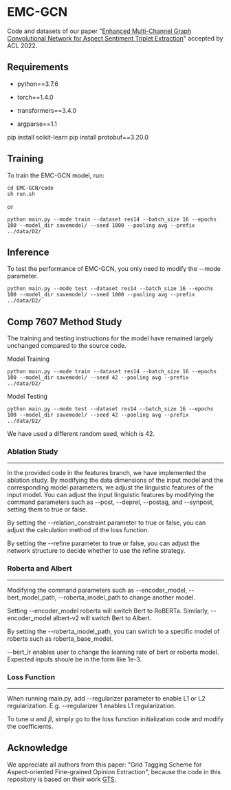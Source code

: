 # EMC-GCN

Code and datasets of our paper "[Enhanced Multi-Channel Graph Convolutional Network for Aspect Sentiment Triplet Extraction](https://aclanthology.org/2022.acl-long.212/)" accepted by ACL 2022.

## Requirements

- python==3.7.6

- torch==1.4.0
- transformers==3.4.0
- argparse==1.1

pip install scikit-learn
pip install protobuf==3.20.0

## Training

To train the EMC-GCN model, run:

```
cd EMC-GCN/code
sh run.sh
```

or

```
python main.py --mode train --dataset res14 --batch_size 16 --epochs 100 --model_dir savemodel/ --seed 1000 --pooling avg --prefix ../data/D2/
```

## Inference

To test the performance of EMC-GCN, you only need to modify the --mode parameter.

```
python main.py --mode test --dataset res14 --batch_size 16 --epochs 100 --model_dir savemodel/ --seed 1000 --pooling avg --prefix ../data/D2/
```

## Comp 7607 Method Study

The training and testing instructions for the model have remained largely unchanged compared to the source code.

Model Training

```
python main.py --mode train --dataset res14 --batch_size 16 --epochs 100 --model_dir savemodel/ --seed 42 --pooling avg --prefix ../data/D2/
```

Model Testing

```
python main.py --mode test --dataset res14 --batch_size 16 --epochs 100 --model_dir savemodel/ --seed 42 --pooling avg --prefix ../data/D2/
```

We have used a different random seed, which is 42.

### Ablation Study

---

In the provided code in the features branch, we have implemented the ablation study. By modifying the data dimensions of the input model and the corresponding model parameters, we adjust the linguistic features of the input model. You can adjust the input linguistic features by modifying the command parameters such as --post, --deprel, --postag, and --synpost, setting them to true or false.

By setting the --relation_constraint parameter to true or false, you can adjust the calculation method of the loss function.

By setting the --refine parameter to true or false, you can adjust the network structure to decide whether to use the refine strategy.

### Roberta and Albert

---

Modifying the command parameters such as --encoder_model, --bert_model_path, --roberta_model_path to change another model.

Setting --encoder_model roberta will switch Bert to RoBERTa. Similarly, --encoder_model albert-v2 will switch Bert to Albert.

By setting the --roberta_model_path, you can switch to a specific model of roberta such as roberta_base_model.

--bert_lr enables user to change the learning rate of bert or roberta model. Expected inputs shoule be in the form like 1e-3.

### Loss Function

---

When running main.py, add --regularizer parameter to enable L1 or L2 regularization. E.g. --regularizer 1 enables L1 regularization.

To tune $\alpha$ and $\beta$, simply go to the loss function initialization code and modify the coefficients.

## Acknowledge

We appreciate all authors from this paper: "Grid Tagging Scheme for Aspect-oriented Fine-grained Opinion Extraction", because the code in this repository is based on their work [GTS](https://github.com/NJUNLP/GTS).
